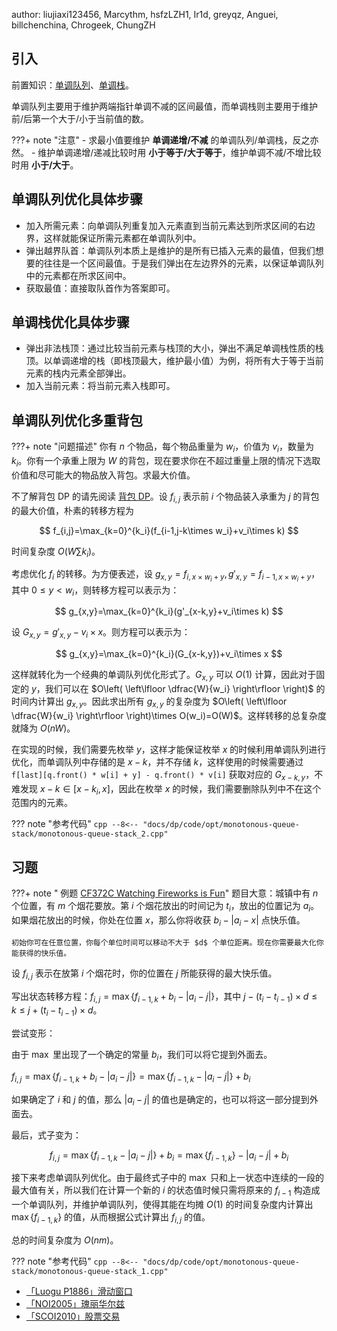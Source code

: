 author: liujiaxi123456, Marcythm, hsfzLZH1, Ir1d, greyqz, Anguei, billchenchina, Chrogeek, ChungZH

## 引入

前置知识：[单调队列](../../ds/monotonous-queue.md)、[单调栈](../../ds/monotonous-stack.md)。

单调队列主要用于维护两端指针单调不减的区间最值，而单调栈则主要用于维护前/后第一个大于/小于当前值的数。

???+ note "注意"
    -   求最小值要维护 **单调递增/不减** 的单调队列/单调栈，反之亦然。
    -   维护单调递增/递减比较时用 **小于等于/大于等于**，维护单调不减/不增比较时用 **小于/大于**。

## 单调队列优化具体步骤

-   加入所需元素：向单调队列重复加入元素直到当前元素达到所求区间的右边界，这样就能保证所需元素都在单调队列中。
-   弹出越界队首：单调队列本质上是维护的是所有已插入元素的最值，但我们想要的往往是一个区间最值。于是我们弹出在左边界外的元素，以保证单调队列中的元素都在所求区间中。
-   获取最值：直接取队首作为答案即可。

## 单调栈优化具体步骤

-   弹出非法栈顶：通过比较当前元素与栈顶的大小，弹出不满足单调栈性质的栈顶。以单调递增的栈（即栈顶最大，维护最小值）为例，将所有大于等于当前元素的栈内元素全部弹出。
-   加入当前元素：将当前元素入栈即可。

## 单调队列优化多重背包

???+ note "问题描述"
    你有 $n$ 个物品，每个物品重量为 $w_i$，价值为 $v_i$，数量为 $k_i$。你有一个承重上限为 $W$ 的背包，现在要求你在不超过重量上限的情况下选取价值和尽可能大的物品放入背包。求最大价值。

不了解背包 DP 的请先阅读 [背包 DP](../knapsack.md)。设 $f_{i,j}$ 表示前 $i$ 个物品装入承重为 $j$ 的背包的最大价值，朴素的转移方程为

$$
f_{i,j}=\max_{k=0}^{k_i}(f_{i-1,j-k\times w_i}+v_i\times k)
$$

时间复杂度 $O(W\sum k_i)$。

考虑优化 $f_i$ 的转移。为方便表述，设 $g_{x,y}=f_{i,x\times w_i+y},g'_{x,y}=f_{i-1,x\times w_i+y}$，其中 $0\le y \lt w_i$，则转移方程可以表示为：

$$
g_{x,y}=\max_{k=0}^{k_i}(g'_{x-k,y}+v_i\times k)
$$

设 $G_{x,y}=g'_{x,y}-v_i\times x$。则方程可以表示为：

$$
g_{x,y}=\max_{k=0}^{k_i}(G_{x-k,y})+v_i\times x
$$

这样就转化为一个经典的单调队列优化形式了。$G_{x,y}$ 可以 $O(1)$ 计算，因此对于固定的 $y$，我们可以在 $O\left( \left\lfloor \dfrac{W}{w_i} \right\rfloor \right)$ 的时间内计算出 $g_{x,y}$。因此求出所有 $g_{x,y}$ 的复杂度为 $O\left( \left\lfloor \dfrac{W}{w_i} \right\rfloor \right)\times O(w_i)=O(W)$。这样转移的总复杂度就降为 $O(nW)$。

在实现的时候，我们需要先枚举 $y$，这样才能保证枚举 $x$ 的时候利用单调队列进行优化，而单调队列中存储的是 $x-k$，并不存储 $k$，这样使用的时候需要通过 `f[last][q.front() * w[i] + y] - q.front() * v[i]` 获取对应的 $G_{x-k,y}$，不难发现 $x-k\in [x - k_i,x]$，因此在枚举 $x$ 的时候，我们需要删除队列中不在这个范围内的元素。

??? note "参考代码"
    ```cpp
    --8<-- "docs/dp/code/opt/monotonous-queue-stack/monotonous-queue-stack_2.cpp"
    ```

## 习题

???+ note " 例题 [CF372C Watching Fireworks is Fun](http://codeforces.com/problemset/problem/372/C)"
    题目大意：城镇中有 $n$ 个位置，有 $m$ 个烟花要放。第 $i$ 个烟花放出的时间记为 $t_i$，放出的位置记为 $a_i$。如果烟花放出的时候，你处在位置 $x$，那么你将收获 $b_i-|a_i-x|$ 点快乐值。
    
    初始你可在任意位置，你每个单位时间可以移动不大于 $d$ 个单位距离。现在你需要最大化你能获得的快乐值。

设 $f_{i,j}$ 表示在放第 $i$ 个烟花时，你的位置在 $j$ 所能获得的最大快乐值。

写出状态转移方程：$f_{i,j}=\max\{f_{i-1,k}+b_i-|a_i-j|\}$，其中 $j-(t_{i}-t_{i-1})\times d\le k\le j+(t_{i}-t_{i-1})\times d$。

尝试变形：

由于 $\max$ 里出现了一个确定的常量 $b_i$，我们可以将它提到外面去。

$f_{i,j}=\max\{f_{i-1,k}+b_i-|a_i-j|\}=\max\{f_{i-1,k}-|a_i-j|\}+b_i$

如果确定了 $i$ 和 $j$ 的值，那么 $|a_i-j|$ 的值也是确定的，也可以将这一部分提到外面去。

最后，式子变为：

$$
f_{i,j}=\max\{f_{i-1,k}-|a_i-j|\}+b_i=\max\{f_{i-1,k}\}-|a_i-j|+b_i
$$

接下来考虑单调队列优化。由于最终式子中的 $\max$ 只和上一状态中连续的一段的最大值有关，所以我们在计算一个新的 $i$ 的状态值时候只需将原来的 $f_{i-1}$ 构造成一个单调队列，并维护单调队列，使得其能在均摊 $O(1)$ 的时间复杂度内计算出 $\max\{f_{i-1,k}\}$ 的值，从而根据公式计算出 $f_{i,j}$ 的值。

总的时间复杂度为 $O(nm)$。

??? note "参考代码"
    ```cpp
    --8<-- "docs/dp/code/opt/monotonous-queue-stack/monotonous-queue-stack_1.cpp"
    ```

-   [「Luogu P1886」滑动窗口](https://loj.ac/problem/10175)
-   [「NOI2005」瑰丽华尔兹](https://www.luogu.com.cn/problem/P2254)
-   [「SCOI2010」股票交易](https://loj.ac/problem/10183)
